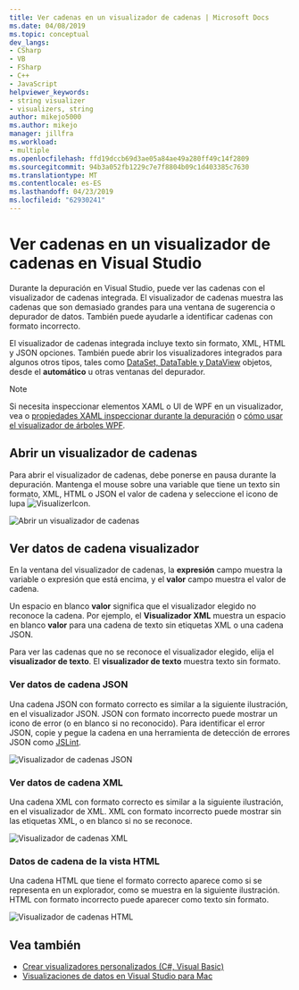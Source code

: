 ```yaml
---
title: Ver cadenas en un visualizador de cadenas | Microsoft Docs
ms.date: 04/08/2019
ms.topic: conceptual
dev_langs:
- CSharp
- VB
- FSharp
- C++
- JavaScript
helpviewer_keywords:
- string visualizer
- visualizers, string
author: mikejo5000
ms.author: mikejo
manager: jillfra
ms.workload:
- multiple
ms.openlocfilehash: ffd19dccb69d3ae05a84ae49a280ff49c14f2809
ms.sourcegitcommit: 94b3a052fb1229c7e7f8804b09c1d403385c7630
ms.translationtype: MT
ms.contentlocale: es-ES
ms.lasthandoff: 04/23/2019
ms.locfileid: "62930241"
---
```

# <a name="view-strings-in-a-string-visualizer-in-visual-studio"></a>Ver cadenas en un visualizador de cadenas en Visual Studio

Durante la depuración en Visual Studio, puede ver las cadenas con el visualizador de cadenas integrada. El visualizador de cadenas muestra las cadenas que son demasiado grandes para una ventana de sugerencia o depurador de datos. También puede ayudarle a identificar cadenas con formato incorrecto.

El visualizador de cadenas integrada incluye texto sin formato, XML, HTML y JSON opciones. También puede abrir los visualizadores integrados para algunos otros tipos, tales como [DataSet, DataTable y DataView](../debugger/dataset-visualizer-dialog-box.md) objetos, desde el **automático** u otras ventanas del depurador.

> [!NOTE]
> Si necesita inspeccionar elementos XAML o UI de WPF en un visualizador, vea o [propiedades XAML inspeccionar durante la depuración](../debugger/inspect-xaml-properties-while-debugging.md) o [cómo usar el visualizador de árboles WPF](../debugger/how-to-use-the-wpf-tree-visualizer.md).

## <a name="open-a-string-visualizer"></a>Abrir un visualizador de cadenas

Para abrir el visualizador de cadenas, debe ponerse en pausa durante la depuración. Mantenga el mouse sobre una variable que tiene un texto sin formato, XML, HTML o JSON el valor de cadena y seleccione el icono de lupa ![VisualizerIcon](../debugger/media/dbg-tips-visualizer-icon.png "icono visualizador").

![Abrir un visualizador de cadenas](../debugger/media/dbg-tips-string-visualizers.png "visualizador de cadenas abierto")

## <a name="view-string-visualizer-data"></a>Ver datos de cadena visualizador

En la ventana del visualizador de cadenas, la **expresión** campo muestra la variable o expresión que está encima, y el **valor** campo muestra el valor de cadena.

Un espacio en blanco **valor** significa que el visualizador elegido no reconoce la cadena. Por ejemplo, el **Visualizador XML** muestra un espacio en blanco **valor** para una cadena de texto sin etiquetas XML o una cadena JSON.

Para ver las cadenas que no se reconoce el visualizador elegido, elija el **visualizador de texto**. El **visualizador de texto** muestra texto sin formato.

### <a name="view-json-string-data"></a>Ver datos de cadena JSON

Una cadena JSON con formato correcto es similar a la siguiente ilustración, en el visualizador JSON. JSON con formato incorrecto puede mostrar un icono de error (o en blanco si no reconocido). Para identificar el error JSON, copie y pegue la cadena en una herramienta de detección de errores JSON como [JSLint](https://www.jslint.com/).

![Visualizador de cadenas JSON](../debugger/media/dbg-tips-string-visualizer-json.png "visualizador de cadenas JSON")

### <a name="view-xml-string-data"></a>Ver datos de cadena XML

Una cadena XML con formato correcto es similar a la siguiente ilustración, en el visualizador de XML. XML con formato incorrecto puede mostrar sin las etiquetas XML, o en blanco si no se reconoce.

![Visualizador de cadenas XML](../debugger/media/dbg-string-visualizers-xml.png "visualizador de cadenas XML")

### <a name="view-html-string-data"></a>Datos de cadena de la vista HTML

Una cadena HTML que tiene el formato correcto aparece como si se representa en un explorador, como se muestra en la siguiente ilustración. HTML con formato incorrecto puede aparecer como texto sin formato.

![Visualizador de cadenas HTML](../debugger/media/dbg-string-visualizers-html.png "visualizador de cadenas de HTML")

## <a name="see-also"></a>Vea también

- [Crear visualizadores personalizados (C#, Visual Basic)](../debugger/create-custom-visualizers-of-data.md)
- [Visualizaciones de datos en Visual Studio para Mac](/visualstudio/mac/data-visualizations)